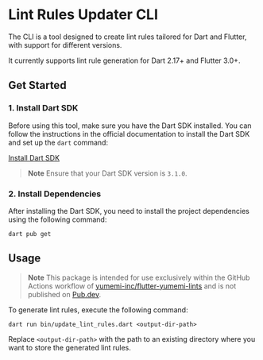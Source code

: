 # Lint Rules Updater CLI

The CLI is a tool designed to create lint rules tailored for Dart and Flutter, with support for different versions.

It currently supports lint rule generation for Dart 2.17+ and Flutter 3.0+.

## Get Started

### 1. Install Dart SDK

Before using this tool, make sure you have the Dart SDK installed. You can follow the instructions in the official
documentation to install the Dart SDK and set up the `dart` command:

[Install Dart SDK]

> **Note**
> Ensure that your Dart SDK version is `3.1.0`.

### 2. Install Dependencies

After installing the Dart SDK, you need to install the project dependencies using the following command:

```shell
dart pub get
```

## Usage

> **Note**
> This package is intended for use exclusively within the GitHub Actions workflow of
> [yumemi-inc/flutter-yumemi-lints] and is not published on [Pub.dev].

To generate lint rules, execute the following command:

```shell
dart run bin/update_lint_rules.dart <output-dir-path>
```

Replace `<output-dir-path>` with the path to an existing directory where you want to store the generated lint rules.

<!-- Links -->

[Install Dart SDK]: https://dart.dev/get-dart

[yumemi-inc/flutter-yumemi-lints]: https://github.com/yumemi-inc/flutter-yumemi-lints

[Pub.dev]: https://pub.dev/
